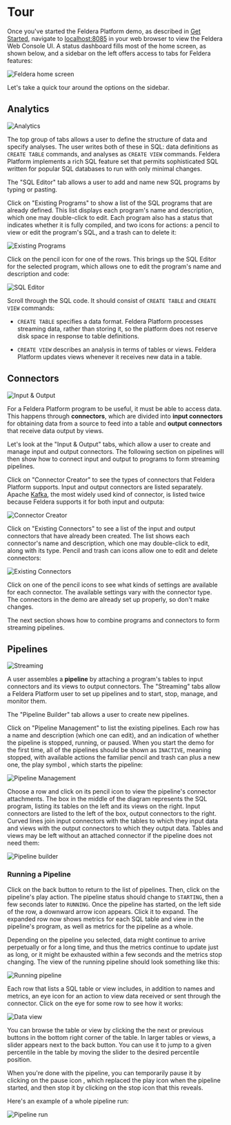 # Tour

Once you've started the Feldera Platform demo, as described in [Get
Started](../intro), navigate to [localhost:8085](http://localhost:8085)
in your web browser to view the Feldera Web Console UI. A status
dashboard fills most of the home screen, as shown below, and a
sidebar on the left offers access to tabs for Feldera features:

![Feldera home screen](home.png)

Let's take a quick tour around the options on the sidebar.

## Analytics

![Analytics](analytics.png)

The top group of tabs allows a user to define the structure of
data and specify analyses.  The user writes both of these in SQL: data
definitions as `CREATE TABLE` commands, and analyses as `CREATE VIEW`
commands. Feldera Platform implements a rich SQL feature set that permits
sophisticated SQL written for popular SQL databases to run with only
minimal changes.

The "SQL Editor" tab allows a user to add and name new SQL programs by
typing or pasting.

Click on "Existing Programs" to show a list of the SQL programs that
are already defined. This list displays each program's name and
description, which one may double-click to edit. Each program also
has a status that indicates whether it is fully compiled, and two
icons for actions: a pencil <icon icon="bx:pencil" /> to view or edit the
program's SQL, and a trash can <icon icon="bx:trash-alt" /> to delete it:

![Existing Programs](existing-programs.png)

Click on the pencil icon for one of the rows. This brings up the SQL
Editor for the selected program, which allows one to edit the
program's name and description and code:

![SQL Editor](sql-editor.png)

Scroll through the SQL code. It should consist of `CREATE TABLE` and
`CREATE VIEW` commands:

* `CREATE TABLE` specifies a data format.  Feldera Platform processes streaming
  data, rather than storing it, so the platform does not reserve disk space in
  response to table definitions.

* `CREATE VIEW` describes an analysis in terms of tables or views.
  Feldera Platform updates views whenever it receives new data in a table.

## Connectors

![Input & Output](io.png)

For a Feldera Platform program to be useful, it must be able to access data.  This
happens through **connectors**, which are divided into **input
connectors** for obtaining data from a source to feed into a table and
**output connectors** that receive data output by views.

Let's look at the "Input & Output" tabs, which allow a user to create
and manage input and output connectors. The following section on
pipelines will then show how to connect input and output to programs
to form streaming pipelines.

Click on "Connector Creator" to see the types of connectors that Feldera Platform
supports.  Input and output connectors are listed separately.  Apache
[Kafka], the most widely used kind of connector, is listed twice
because Feldera supports it for both input and outputa:

![Connector Creator](connector-creator.png)

Click on "Existing Connectors" to see a list of the input and output
connectors that have already been created. The list shows each
connector's name and description, which one may double-click to edit,
along with its type. Pencil and trash can icons allow one to edit and
delete connectors:

![Existing Connectors](existing-connectors.png)

Click on one of the pencil icons to see what kinds of settings are
available for each connector. The available settings vary with the
connector type. The connectors in the demo are already set up
properly, so don't make changes.

The next section shows how to combine programs and connectors to form
streaming pipelines.

[Kafka]: https://kafka.apache.org/

## Pipelines

![Streaming](streaming.png)

A user assembles a **pipeline** by attaching a program's tables to
input connectors and its views to output connectors.  The "Streaming"
tabs allow a Feldera Platform user to set up pipelines and to start, stop, manage,
and monitor them.

The "Pipeline Builder" tab allows a user to create new pipelines.

Click on "Pipeline Management" to list the existing pipelines. Each row has a
name and description (which one can edit), and an indication of whether the
pipeline is stopped, running, or paused. When you start the demo for the first
time, all of the pipelines should be shown as `INACTIVE`, meaning stopped, with
available actions the familiar pencil and trash can plus a new one, the play
symbol <icon icon="bx:play-circle" />, which starts the pipeline:

![Pipeline Management](pipeline-management.png)

Choose a row and click on its pencil icon to view the pipeline's
connector attachments. The box in the middle of the diagram represents the SQL
program, listing its tables on the left and its views on the right.
Input connectors are listed to the left of the box, output connectors
to the right. Curved lines join input connectors with the tables to
which they input data and views with the output connectors to which
they output data. Tables and views may be left without an attached connector if the
pipeline does not need them:

![Pipeline builder](pipeline-builder.png)

### Running a Pipeline

Click on the back button to return to the list of pipelines. Then, click on the
pipeline's play action. The pipeline status should change to `STARTING`, then a
few seconds later to `RUNNING`. Once the pipeline has started, on the left side
of the row, a downward arrow icon <icon icon="material-symbols:expand-more" />
appears. Click it to expand. The expanded row now shows metrics for each SQL
table and view in the pipeline's program, as well as metrics for the pipeline as
a whole.

Depending on the pipeline you selected, data might continue to arrive
perpetually or for a long time, and thus the metrics continue to update just as
long, or it might be exhausted within a few seconds and the metrics stop
changing. The view of the running pipeline should look something like this:

![Running pipeline](running-pipeline.png)

Each row that lists a SQL table or view includes, in addition to names
and metrics, an eye icon <icon icon="bx:show" /> for an action to view data
received or sent through the connector. Click on the eye for some
row to see how it works:

![Data view](data-view.png)

You can browse the table or view by clicking the the next or previous buttons in
the bottom right corner of the table. In larger tables or views, a slider
appears next to the back button. You can use it to jump to a given percentile in
the table by moving the slider to the desired percentile position.

When you're done with the pipeline, you can temporarily pause it by
clicking on the pause icon <icon icon="bx:pause-circle" />, which replaced the
play icon when the pipeline started, and then stop it by clicking on
the stop icon <icon icon="bx:stop-circle" /> that this reveals.

Here's an example of a whole pipeline run:

![Pipeline run](run-pipeline.gif)
